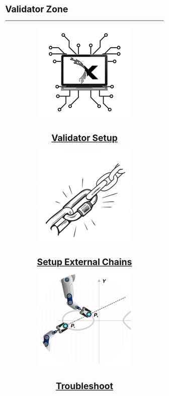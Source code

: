 # Validator Zone
-----

<!-- panels:start -->

<!-- div:right-panel -->
<center>
<a href="../#/validator-zone/setup/setup-homepage">
<img src="../_media/axelar-validator.png"
 width=300" height="300">
   <center><h1>Validator Setup</h1></center>
</a>
</center>



<!-- div:right-panel -->
<center>
<a href="../#/validator-zone/external-chains/external-chains-homepage">
<img src="../_media/external-chains.png"
 width=300" height="300">
   <center><h1>Setup External Chains</h1></center>
</a>
</center>


<!-- div:right-panel -->
<center>
<a href="../#/validator-zone/troubleshoot/troubleshoot-homepage">
<img src="../_media/troubleshoot.png"
   width=300" height="300">
     <center><h1>Troubleshoot</h1></center>
</a>
</center>


<!-- div:right-panel -->


<!-- panels:end -->